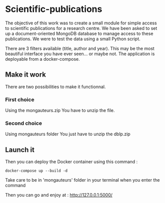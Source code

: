 # Scientific-publications

The objective of this work was to create a small module for simple access to scientific publications for a research centre.
We have been asked to set up a document-oriented MongoDB database to manage access to these publications. We were to test the data using a small Python script.

There are 3 filters available (title, author and year). This may be the most beautiful interface you have ever seen... or maybe not.
The application is deployable from a docker-compose.


## Make it work

There are two possibilities to make it functionnal.

### First choice

Using the mongauteurs.zip
You have to unzip the file.

### Second choice

Using mongauteurs folder
You just have to unzip the dblp.zip

## Launch it

 Then you can deploy the Docker container using this command :

    docker-compose up --build -d
Take care to be in 'mongauteurs' folder in your terminal when you enter the command

Then you can go and enjoy at :  http://127.0.0.1:5000/
